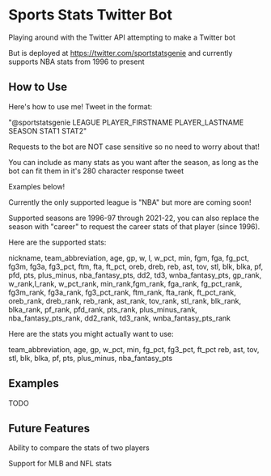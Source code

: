# Sports Stats Twitter Bot
Playing around with the Twitter API attempting to make a Twitter bot

But is deployed at https://twitter.com/sportstatsgenie and currently supports NBA stats from 1996 to present

## How to Use
Here's how to use me! Tweet in the format:

"@sportstatsgenie LEAGUE PLAYER_FIRSTNAME PLAYER_LASTNAME SEASON STAT1 STAT2"

Requests to the bot are NOT case sensitive so no need to worry about that!

You can include as many stats as you want after the season, as long as the bot can fit them in it's 280 character response tweet

Examples below!

Currently the only supported league is "NBA" but more are coming soon!

Supported seasons are 1996-97 through 2021-22, you can also replace the season with "career" to request the career stats of that player (since 1996).

Here are the supported stats:

nickname, team_abbreviation, age, gp, w, l, w_pct, min, fgm, fga, fg_pct, fg3m, fg3a, fg3_pct, ftm, fta, ft_pct, oreb, dreb, reb, ast, tov, stl, blk, blka, pf, pfd, pts, plus_minus, nba_fantasy_pts, dd2, td3, wnba_fantasy_pts, gp_rank, w_rank,l_rank, w_pct_rank, min_rank,fgm_rank, fga_rank, fg_pct_rank, fg3m_rank, fg3a_rank, fg3_pct_rank, ftm_rank, fta_rank, ft_pct_rank, oreb_rank, dreb_rank, reb_rank, ast_rank, tov_rank,  stl_rank, blk_rank, blka_rank, pf_rank, pfd_rank, pts_rank, plus_minus_rank, nba_fantasy_pts_rank, dd2_rank, td3_rank, wnba_fantasy_pts_rank

Here are the stats you might actually want to use:

team_abbreviation, age, gp, w_pct, min, fg_pct, fg3_pct, ft_pct reb, ast, tov, stl, blk, blka, pf, pts, plus_minus, nba_fantasy_pts


## Examples
TODO

## Future Features
Ability to compare the stats of two players

Support for MLB and NFL stats